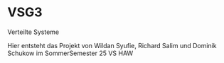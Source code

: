 # VSG3
Verteilte Systeme 

Hier entsteht das Projekt von Wildan Syufie, Richard Salim und Dominik Schukow im SommerSemester 25 VS HAW
